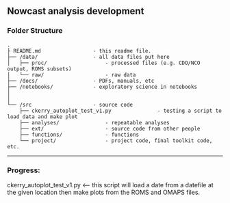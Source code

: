 ## Nowcast analysis development

### Folder Structure
```
.
├ README.md                 - this readme file.
├── /data/                  - all data files put here
│   ├── proc/                   - processed files (e.g. CDO/NCO output, ROMS subsets)
│   └── raw/                    - raw data
├── /docs/                  - PDFs, manuals, etc
├── /notebooks/             - exploratory science in notebooks
│   
│   
└── /src                    - source code
    ├── ckerry_autoplot_test_v1.py               - testing a script to load data and make plot
    ├── analyses/               - repeatable analyses
    ├── ext/                    - source code from other people
    ├── functions/              - functions
    └── project/                - project code, final toolkit code, etc.
```
---
### Progress:
ckerry_autoplot_test_v1.py <-- this script will load a date from a datefile at the given location then make plots from the ROMS and OMAPS files.
